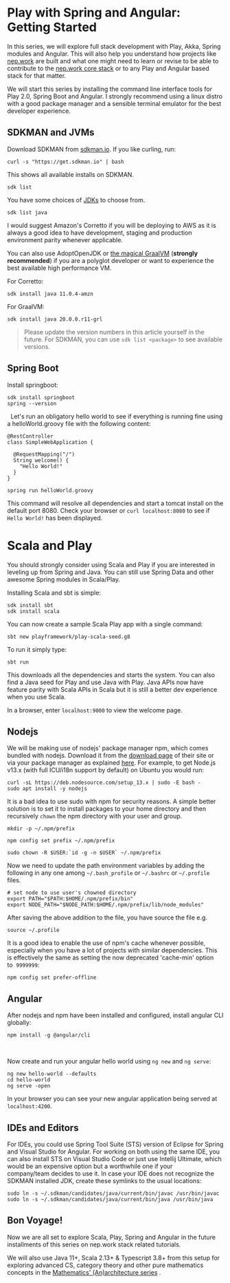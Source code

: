 # Play with Spring and Angular: Getting Started

In this series, we will explore full stack development with Play, Akka, Spring modules and Angular. This will also help you understand how projects like [nep.work](https://risav.dev/introducing-nepwork-ck5294zz401bvmus1p2oskup0) are built and what one might need to learn or revise to be able to contribute to the [nep.work core stack](https://github.com/nepwork/handbook/blob/master/stack.md) or to any Play and Angular based stack for that matter. 

We will start this series by installing the command line interface tools for Play 2.0, Spring Boot and Angular. I strongly recommend using a linux distro with a good package manager and a sensible terminal emulator for the best developer experience. 

## SDKMAN and JVMs

Download SDKMAN from [sdkman.io](https://sdkman.io/). If you like curling, run: 

```
curl -s "https://get.sdkman.io" | bash

``` 

This shows all available installs on SDKMAN. 

```
sdk list
```

You have some choices of [JDKs](https://sdkman.io/jdks) to choose from. 

```
sdk list java
```

I would suggest Amazon's Corretto if you will be deploying to AWS as it is always a good idea to have development, staging and production environment parity whenever applicable. 

You can also use AdoptOpenJDK or [the magical GraalVM](https://www.graalvm.org/docs/why-graal/) (**strongly recommended**) if you are a polyglot developer or want to experience the best available high performance VM.

For Corretto:

```
sdk install java 11.0.4-amzn
``` 

For GraalVM:

```
sdk install java 20.0.0.r11-grl
```

> Please update the version numbers in this article yourself in the future. For SDKMAN, you can use ```sdk list <package>``` to see available versions.

## Spring Boot

Install springboot: 

```
sdk install springboot
spring --version
```
 
Let's run an obligatory hello world to see if everything is running fine using a helloWorld.groovy file with the following content: 

```
@RestController
class SimpleWebApplication {
  
  @RequestMapping("/")
  String welcome() {
    "Hello World!"
  }
}
```

```
spring run helloWorld.groovy
```

This command will resolve all dependencies and start a tomcat install on the default port 8080. Check your browser or ```curl localhost:8080``` to see if ```Hello World!``` has been displayed. 


# Scala and Play

You should strongly consider using Scala and Play if you are interested in leveling up from Spring and Java. You can still use Spring Data and other awesome Spring modules in Scala/Play.

Installing Scala and sbt is simple:

```
sdk install sbt
sdk install scala
```

You can now create a sample Scala Play app with a single command:

```
sbt new playframework/play-scala-seed.g8
```

To run it simply type:

```
sbt run
```

This downloads all the dependencies and starts the system. You can also find a Java seed for Play and use Java with Play. Java APIs now have feature parity with Scala APIs in Scala but it is still a better dev experience when you use Scala. 

In a browser, enter ```localhost:9000``` to view the welcome page.

## Nodejs

We will be making use of nodejs' package manager npm, which comes bundled with nodejs. Download it from the [download page](https://nodejs.org/en/download/) of their site or via your package manager as explained [here](https://github.com/nodesource/distributions/blob/master/README.md). For example, to get Node.js v13.x (with full ICU/i18n support by default) on Ubuntu you would run: 

```
curl -sL https://deb.nodesource.com/setup_13.x | sudo -E bash -
sudo apt install -y nodejs
```

It is a bad idea to use sudo with npm for security reasons. A simple better solution is to set it to install packages to your home directory and then recursively ```chown``` the npm directory with your user and group. 

```
mkdir -p ~/.npm/prefix

npm config set prefix ~/.npm/prefix

sudo chown -R $USER:`id -g -n $USER` ~/.npm/prefix
```


Now we need to update the path environment variables by adding the following in any one among ```~/.bash_profile``` or ```~/.bashrc``` or ```~/.profile``` files. 

```
# set node to use user's chowned directory
export PATH="$PATH:$HOME/.npm/prefix/bin"
export NODE_PATH="$NODE_PATH:$HOME/.npm/prefix/lib/node_modules"
```

After saving the above addition to the file, you have source the file e.g.

```
source ~/.profile
```

It is a good idea to enable the use of npm's cache whenever possible, especially when you have a lot of projects with similar dependencies. This is effectively the same as setting the now deprecated 'cache-min' option to  ```9999999```: 

```
npm config set prefer-offline
```

## Angular

After nodejs and npm have been installed and configured, install angular CLI globally: 

```
npm install -g @angular/cli
```
 

Now create and run your angular hello world using ```ng new``` and ```ng serve```: 

```
ng new hello-world --defaults
cd hello-world
ng serve -open
```

In your browser you can see your new angular application being served at ```localhost:4200```.

## IDEs and Editors

For IDEs, you could use Spring Tool Suite (STS) version of Eclipse for Spring and Visual Studio for Angular. For working on both using the same IDE, you can also install STS on Visual Studio Code or just use Intellij Ultimate, which would be an expensive option but a worthwhile one if your company/team decides to use it. In case your IDE does not recognize the SDKMAN installed JDK, create these symlinks to the usual locations: 

```
sudo ln -s ~/.sdkman/candidates/java/current/bin/javac /usr/bin/javac
sudo ln -s ~/.sdkman/candidates/java/current/bin/java /usr/bin/java
```

## Bon Voyage!

Now we are all set to explore Scala, Play, Spring and Angular in the future installments of this series on nep.work stack related tutorials. 

We will also use Java 11+, Scala 2.13+ & Typescript 3.8+ from this setup for exploring advanced CS, category theory and other pure mathematics concepts in the  [Mathematics' (An)architecture series](https://risav.dev/mathematics-architecture-and-processes-ck5ic92qa03jzqks1l2gv7lob) .
​
